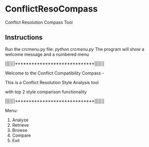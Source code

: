 # ConflictResoCompass
Conflict Resolution Compass Tool

## Instructions
Run the crcmenu.py file: *python crcmenu.py*
The program will show a welcome message and a numbered menu

|||||||*****************************|||||||

Welcome to the Conflict Compatibility Compass -

This is a Conflict Resolution Style Analysis tool

with top 2 style comparison functionality

|||||||*****************************|||||||

Menu:
1. Analyze
2. Retrieve
3. Browse
4. Compare
5. Exit

